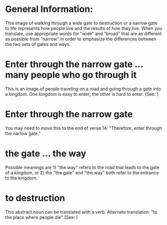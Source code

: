 
# General Information:
This image of walking through a wide gate to destruction or a narrow gate to life represents how people live and the results of how they live. When you translate, use appropriate words for "wide" and "broad" that are as different as possible from "narrow" in order to emphasize the differences between the two sets of gates and ways.

# Enter through the narrow gate ... many people who go through it
This is an image of people traveling on a road and going through a gate into a kingdom. One kingdom is easy to enter; the other is hard to enter. (See: )

# Enter through the narrow gate
You may need to move this to the end of verse 14: "Therefore, enter through the narrow gate."

# the gate ... the way
Possible meanings are 1) "the way" refers to the road that leads to the gate of a kingdom, or 2) the "the gate" and "the way" both refer to the entrance to the kingdom.

# to destruction
This abstract noun can be translated with a verb. Alternate translation: "to the place where people die" (See: )